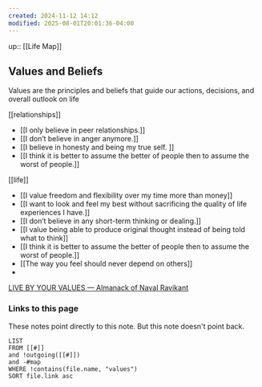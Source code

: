 ```yaml
---
created: 2024-11-12 14:12
modified: 2025-08-01T20:01:36-04:00
---
```

up:: [[Life Map]]
## Values and Beliefs
Values are the principles and beliefs that guide our actions, decisions, and overall outlook on life


[[relationships]]
- [[I only believe in peer relationships.]]
- [[I don’t believe in anger anymore.]]
- [[I believe in honesty and being my true self. ]]
- [[I think it is better to assume the better of people then to assume the worst of people.]]

[[life]]
- [[I value freedom and flexibility over my time more than money]]
- [[I want to look and feel my best without sacrificing the quality of life experiences I have.]]
- [[I don’t believe in any short-term thinking or dealing.]]
- [[I value being able to produce original thought instead of being told what to think]]
- [[I think it is better to assume the better of people then to assume the worst of people.]]
- [[The way you feel should never depend on others]]
- 



[LIVE BY YOUR VALUES — Almanack of Naval Ravikant](https://www.navalmanack.com/almanack-of-naval-ravikant/live-by-your-values)
### Links to this page
These notes point directly to this note. But this note doesn't point back.
```dataview
LIST
FROM [[#]]
and !outgoing([[#]])
and -#map
WHERE !contains(file.name, "values")
SORT file.link asc
```
